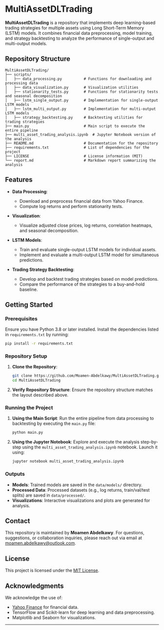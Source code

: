 # MultiAssetDLTrading

**MultiAssetDLTrading** is a repository that implements deep learning-based trading strategies for multiple assets using Long Short-Term Memory (LSTM) models. It combines financial data preprocessing, model training, and strategy backtesting to analyze the performance of single-output and multi-output models.

## Repository Structure

```
MultiAssetDLTrading/
├── scripts/
│   ├── data_processing.py          # Functions for downloading and processing data
│   ├── data_visualization.py       # Visualization utilities
│   ├── stationarity_tests.py       # Functions for stationarity tests and seasonal decomposition
│   ├── lstm_single_output.py       # Implementation for single-output LSTM models
│   ├── lstm_multi_output.py        # Implementation for multi-output LSTM models
│   ├── strategy_backtesting.py     # Backtesting utilities for trading strategies
├── main.py                         # Main script to execute the entire pipeline
├── multi_asset_trading_analysis.ipynb  # Jupyter Notebook version of the analysis
├── README.md                       # Documentation for the repository
├── requirements.txt                # List of dependencies for the project
├── LICENSE                         # License information (MIT)
└── report.md                       # Markdown report summarizing the analysis
```

## Features

- **Data Processing**:
  - Download and preprocess financial data from Yahoo Finance.
  - Compute log returns and perform stationarity tests.

- **Visualization**:
  - Visualize adjusted close prices, log returns, correlation heatmaps, and seasonal decomposition.

- **LSTM Models**:
  - Train and evaluate single-output LSTM models for individual assets.
  - Implement and evaluate a multi-output LSTM model for simultaneous predictions.

- **Trading Strategy Backtesting**:
  - Develop and backtest trading strategies based on model predictions.
  - Compare the performance of the strategies to a buy-and-hold baseline.

## Getting Started

### Prerequisites

Ensure you have Python 3.8 or later installed. Install the dependencies listed in `requirements.txt` by running:

```bash
pip install -r requirements.txt
```

### Repository Setup

1. **Clone the Repository**:
   ```bash
   git clone https://github.com/Moamen-Abdelkawy/MultiAssetDLTrading.git
   cd MultiAssetDLTrading
   ```

2. **Verify Repository Structure**:
   Ensure the repository structure matches the layout described above.

### Running the Project

1. **Using the Main Script**:
   Run the entire pipeline from data processing to backtesting by executing the `main.py` file:
   ```bash
   python main.py
   ```

2. **Using the Jupyter Notebook**:
   Explore and execute the analysis step-by-step using the `multi_asset_trading_analysis.ipynb` notebook. Launch it using:
   ```bash
   jupyter notebook multi_asset_trading_analysis.ipynb
   ```

### Outputs

- **Models**: Trained models are saved in the `data/models/` directory.
- **Processed Data**: Processed datasets (e.g., log returns, train/val/test splits) are saved in `data/processed/`.
- **Visualizations**: Interactive visualizations and plots are generated for analysis.

## Contact

This repository is maintained by **Moamen Abdelkawy**. For questions, suggestions, or collaboration inquiries, please reach out via email at [moamen.abdelkawy@outlook.com](mailto:moamen.abdelkawy@outlook.com).

## License

This project is licensed under the [MIT License](LICENSE).

## Acknowledgments

We acknowledge the use of:
- [Yahoo Finance](https://finance.yahoo.com) for financial data.
- TensorFlow and Scikit-learn for deep learning and data preprocessing.
- Matplotlib and Seaborn for visualizations.

---
